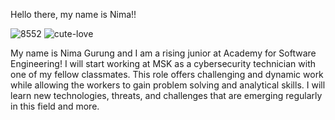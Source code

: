 Hello there, my name is Nima!!


![8552](https://github.com/user-attachments/assets/446c7254-741d-4206-a784-c2aa88f27918) ![cute-love](https://github.com/user-attachments/assets/3c5e20d3-8f72-4ee3-9118-dab0f0bd27ae)


My name is Nima Gurung and I am a rising junior at Academy for Software Engineering! I will start working at MSK as a cybersecurity technician with one of my fellow classmates. This role offers challenging and dynamic work while allowing the workers to gain problem solving and analytical skills. I will learn new technologies, threats, and challenges that are emerging regularly in this field and more. 
